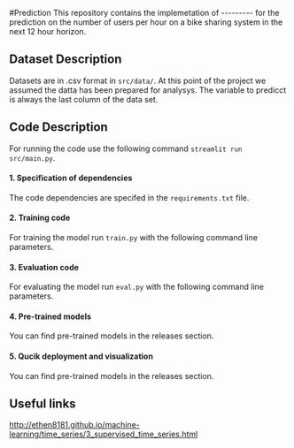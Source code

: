 #Prediction
This repository contains the implemetation of --------- for the prediction on the number of users per hour on a bike sharing system in the next 12 hour horizon.

## Dataset Description
Datasets are in .csv format in `src/data/`. At this point of the project we assumed the datta has been prepared for analysys.
The variable to predicct is always the last column of the data set.

## Code Description
For running the code use the following command `streamlit run src/main.py`.

#### 1. Specification of dependencies
The code dependencies are specifed in the `requirements.txt` file.

#### 2. Training code
For training the model run `train.py`  with the following command line parameters.

#### 3. Evaluation code
For evaluating the model run `eval.py` with the following command line parameters.

#### 4. Pre-trained models
You can find pre-trained models in the releases section.

#### 5. Qucik deployment and visualization
You can find pre-trained models in the releases section.

## Useful links

http://ethen8181.github.io/machine-learning/time_series/3_supervised_time_series.html
